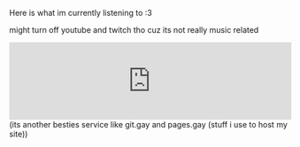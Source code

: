 Here is what im currently listening to :3

might turn off youtube and twitch tho cuz its not really music related
<iframe frameborder="0" width="510" height="140" src="https://yc.besties.house/embed/last/emberyuo?mini=false&force-theme=dark"></iframe>
(its another besties service like git.gay and pages.gay (stuff i use to host my site))